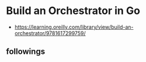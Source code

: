 # Build an Orchestrator in Go

- https://learning.oreilly.com/library/view/build-an-orchestrator/9781617299759/

## followings

